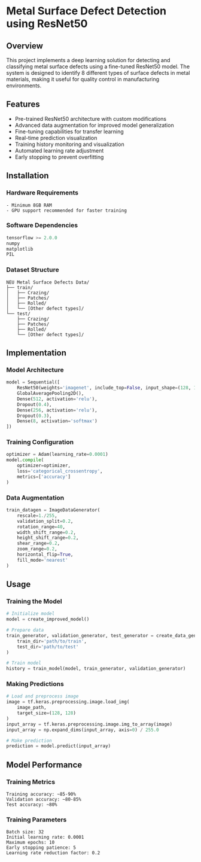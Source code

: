 # Metal Surface Defect Detection using ResNet50

## Overview
This project implements a deep learning solution for detecting and classifying metal surface defects using a fine-tuned ResNet50 model. The system is designed to identify 8 different types of surface defects in metal materials, making it useful for quality control in manufacturing environments.

## Features
- Pre-trained ResNet50 architecture with custom modifications
- Advanced data augmentation for improved model generalization
- Fine-tuning capabilities for transfer learning
- Real-time prediction visualization
- Training history monitoring and visualization
- Automated learning rate adjustment
- Early stopping to prevent overfitting

## Installation

### Hardware Requirements
```
- Minimum 8GB RAM
- GPU support recommended for faster training
```

### Software Dependencies
```python
tensorflow >= 2.0.0
numpy
matplotlib
PIL
```

### Dataset Structure
```
NEU Metal Surface Defects Data/
├── train/
│   ├── Crazing/
│   ├── Patches/
│   ├── Rolled/
│   └── [Other defect types]/
└── test/
    ├── Crazing/
    ├── Patches/
    ├── Rolled/
    └── [Other defect types]/
```

## Implementation

### Model Architecture
```python
model = Sequential([
    ResNet50(weights='imagenet', include_top=False, input_shape=(128, 128, 3)),
    GlobalAveragePooling2D(),
    Dense(512, activation='relu'),
    Dropout(0.4),
    Dense(256, activation='relu'),
    Dropout(0.3),
    Dense(8, activation='softmax')
])
```

### Training Configuration
```python
optimizer = Adam(learning_rate=0.0001)
model.compile(
    optimizer=optimizer,
    loss='categorical_crossentropy',
    metrics=['accuracy']
)
```

### Data Augmentation
```python
train_datagen = ImageDataGenerator(
    rescale=1./255,
    validation_split=0.2,
    rotation_range=40,
    width_shift_range=0.2,
    height_shift_range=0.2,
    shear_range=0.2,
    zoom_range=0.2,
    horizontal_flip=True,
    fill_mode='nearest'
)
```

## Usage

### Training the Model
```python
# Initialize model
model = create_improved_model()

# Prepare data
train_generator, validation_generator, test_generator = create_data_generators(
    train_dir='path/to/train',
    test_dir='path/to/test'
)

# Train model
history = train_model(model, train_generator, validation_generator)
```

### Making Predictions
```python
# Load and preprocess image
image = tf.keras.preprocessing.image.load_img(
    image_path, 
    target_size=(128, 128)
)
input_array = tf.keras.preprocessing.image.img_to_array(image)
input_array = np.expand_dims(input_array, axis=0) / 255.0

# Make prediction
prediction = model.predict(input_array)
```

## Model Performance

### Training Metrics
```
Training accuracy: ~85-90%
Validation accuracy: ~80-85%
Test accuracy: ~80%
```

### Training Parameters
```
Batch size: 32
Initial learning rate: 0.0001
Maximum epochs: 10
Early stopping patience: 5
Learning rate reduction factor: 0.2











